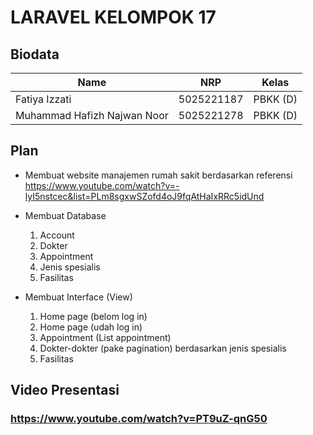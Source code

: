 # LARAVEL KELOMPOK 17
## Biodata
| Name           | NRP        | Kelas     |
| ---            | ---        | ----------|
| Fatiya Izzati | 5025221187 | PBKK (D) |
| Muhammad Hafizh Najwan Noor | 5025221278 | PBKK (D) |

## Plan

- Membuat website manajemen rumah sakit berdasarkan referensi
  https://www.youtube.com/watch?v=-lyI5nstcec&list=PLm8sgxwSZofd4oJ9fqAtHaIxRRc5idUnd
- Membuat Database
    1. Account
    2. Dokter
    3. Appointment
    4. Jenis spesialis 
    5. Fasilitas

- Membuat Interface (View)
    1. Home page (belom log in)
    2. Home page (udah log in)
    3. Appointment (List appointment)
    4. Dokter-dokter (pake pagination) berdasarkan jenis spesialis
    5. Fasilitas

## Video Presentasi

### https://www.youtube.com/watch?v=PT9uZ-qnG50
